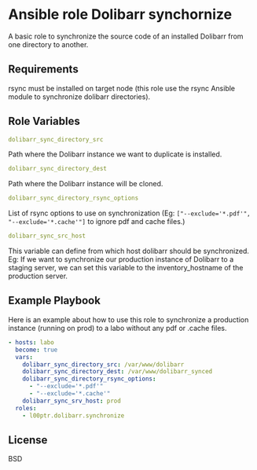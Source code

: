 # Ansible role Dolibarr synchornize

A basic role to synchronize the source code of an installed Dolibarr
from one directory to another.

## Requirements

rsync must be installed on target node (this role use the rsync Ansible
module to synchronize dolibarr directories).

## Role Variables

``` yaml
dolibarr_sync_directory_src
```

Path where the Dolibarr instance we want to duplicate is installed.

``` yaml
dolibarr_sync_directory_dest
```

Path where the Dolibarr instance will be cloned.

``` yaml
dolibarr_sync_directory_rsync_options
```

List of rsync options to use on synchronization (Eg:
`["--exclude='*.pdf'", "--exclude='*.cache'"]` to ignore pdf and cache
files.)

``` yaml
dolibarr_sync_src_host
```

This variable can define from which host dolibarr should be
synchronized. Eg: If we want to synchronize our production instance of
Dolibarr to a staging server, we can set this variable to the
inventory_hostname of the production server.

## Example Playbook

Here is an example about how to use this role to synchronize a
production instance (running on prod) to a labo without any pdf or
.cache files.

``` yaml
- hosts: labo
  become: true
  vars:
    dolibarr_sync_directory_src: /var/www/dolibarr
    dolibarr_sync_directory_dest: /var/www/dolibarr_synced
    dolibarr_sync_directory_rsync_options:
      - "--exclude='*.pdf'"
      - "--exclude='*.cache'"
    dolibarr_sync_srv_host: prod
  roles:
    - l00ptr.dolibarr.synchronize
```

## License

BSD
